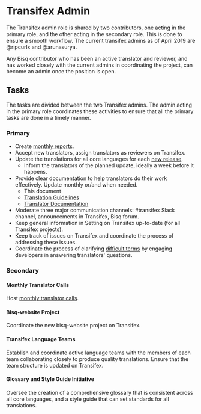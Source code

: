 # Transifex Admin

The Transifex admin role is shared by two contributors, one acting in the primary role, and the other acting in the secondary role. This is done to ensure a smooth workflow. The current transifex admins as of April 2019 are @ripcurlx and @arunasurya.

Any Bisq contributor who has been an active translator and reviewer, and has worked closely with the current admins in coordinating the project, can become an admin once the position is open.

## Tasks
The tasks are divided between the two Transifex admins. The admin acting in the primary role coordinates these activities to ensure that all the primary tasks are done in a timely manner.

### Primary
- Create [monthly reports](https://github.com/bisq-network/roles/issues/20).
- Accept new translators, assign translators as reviewers on Transifex.
- Update the translations for all core languages for each [new release](https://github.com/bisq-network/bisq/milestones).
  - Inform the translators of the planned update, ideally a week before it happens.
- Provide clear documentation to help translators do their work effectively. Update monthly or/and when needed.
    - This document
    - [Translation Guidelines](translationguidelines.md)
    - [Translator Documentation](translatordocumentation.md)
- Moderate three major communication channels: #transifex Slack channel, announcements in Transifex, Bisq forum.
- Keep general information in Setting on Transifex up-to-date (for all Transifex projects).
- Keep track of issues on Transifex and coordinate the process of addressing these issues.
- Coordinate the process of clarifying [difficult terms](https://docs.google.com/spreadsheets/d/1P4JMLrcRtSWkxfh9jG7AXkfdgdkEYwgttGgly-ercXc/edit#gid=0) by engaging developers in answering translators' questions. 

### Secondary

#### Monthly Translator Calls
Host [monthly translator calls](translatorcalls.md).

#### Bisq-website Project
Coordinate the new bisq-website project on Transifex.

#### Transifex Language Teams
Establish and coordinate active language teams with the members of each team collaborating closely to produce quality translations. Ensure that the team structure is updated on Transifex.

#### Glossary and Style Guide Initiative
Oversee the creation of a comprehensive glossary that is consistent across all core languages, and a style guide that can set standards for all translations.
